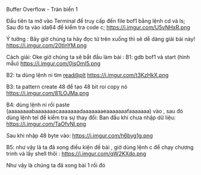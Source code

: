  Buffer Overflow - Tràn biến 1

Đầu tiên ta mở vào Terminal để truy cấp đến file bof1 bằng lệnh cd và ls;
Sau đó ta vào ida64 để kiểm tra code c;
https://i.imgur.com/U5vNHxR.png

Ý tưởng : 
Bây giờ chúng ta hãy đọc từ trên xuống thì sẽ dễ dàng giải bài này!
https://i.imgur.com/20tlnYM.png


Cách giải:
Oke giờ chúng ta sẽ bắt đầu làm bài :
B1: gdb bof1 và start (hình mẫu)
https://i.imgur.com/0jsOmI5.png 

B2: ta dùng lệnh ni tìm <read@plt>
https://i.imgur.com/t3KzHkX.png

B3: ta pattern create 48 để tạo 48 bit roi copy nó
https://i.imgur.com/81LOJMa.png

B4: dùng lệnh ni rồi paste (aaaaaaaabaaaaaaacaaaaaaadaaaaaaaeaaaaaaafaaaaaaa) vào , sau đó dùng lệnh tel để kiểm tra sự thay đổi:
Ban đầu khi chưa nhập dữ liệu:
https://i.imgur.com/TaOfvNl.png

Sau khi nhập 48 byte vào:
https://i.imgur.com/h6byg1g.png

B5: như vậy là ta đã xong  điều kiện đề bài , giờ dùng lệnh c để chạy chương trình và lấy shell thôi :
https://i.imgur.com/qW2KXdo.png

Như vậy là chúng ta đã xong bài 1 rồi đó

